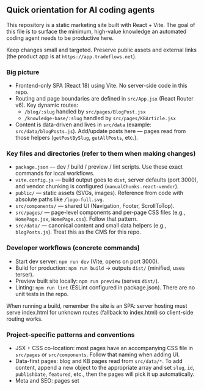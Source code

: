 ## Quick orientation for AI coding agents

This repository is a static marketing site built with React + Vite. The goal of this file is to surface the minimum, high-value knowledge an automated coding agent needs to be productive here.

Keep changes small and targeted. Preserve public assets and external links (the product app is at `https://app.tradeflows.net`).

### Big picture
- Frontend-only SPA (React 18) using Vite. No server-side code in this repo.
- Routing and page boundaries are defined in `src/App.jsx` (React Router v6). Key dynamic routes:
  - `/blog/:slug` handled by `src/pages/BlogPost.jsx`
  - `/knowledge-base/:slug` handled by `src/pages/KBArticle.jsx`
- Content is data-driven and lives in `src/data` (example: `src/data/blogPosts.js`). Add/update posts here — pages read from those helpers (`getPostBySlug`, `getAllPosts`, etc.).

### Key files and directories (refer to them when making changes)
- `package.json` — dev / build / preview / lint scripts. Use these exact commands for local workflows.
- `vite.config.js` — build output goes to `dist`, server defaults (port 3000), and vendor chunking is configured (`manualChunks.react-vendor`).
- `public/` — static assets (SVGs, images). Reference from code with absolute paths like `/logo-full.svg`.
- `src/components/` — shared UI (Navigation, Footer, ScrollToTop).
- `src/pages/` — page-level components and per-page CSS files (e.g., `HomePage.jsx`, `HomePage.css`). Follow that pattern.
- `src/data/` — canonical content and small data helpers (e.g., `blogPosts.js`). Treat this as the CMS for this repo.

### Developer workflows (concrete commands)
- Start dev server: `npm run dev` (Vite, opens on port 3000).
- Build for production: `npm run build` -> outputs `dist/` (minified, uses terser).
- Preview built site locally: `npm run preview` (serves `dist/`).
- Linting: `npm run lint` (ESLint configured in package.json). There are no unit tests in the repo.

When running a build, remember the site is an SPA: server hosting must serve index.html for unknown routes (fallback to index.html) so client-side routing works.

### Project-specific patterns and conventions
- JSX + CSS co-location: most pages have an accompanying CSS file in `src/pages` or `src/components`. Follow that naming when adding UI.
- Data-first pages: blog and KB pages read from `src/data/*`. To add content, append a new object to the appropriate array and set `slug`, `id`, `publishDate`, `featured`, etc., then the pages will pick it up automatically.
- Meta and SEO: pages set <title> and meta via `react-helmet-async` (see `HomePage.jsx` and `BlogPage.jsx`). Keep that pattern when adding pages.
- External product links: navigation and CTAs link to `https://app.tradeflows.net`. Avoid changing these unless explicitly requested.

### Common tasks — concrete examples
- Add a new page:
  1. Create `src/pages/YourPage.jsx` and `src/pages/YourPage.css` following existing pages.
  2. Export a default component.
  3. Add a route in `src/App.jsx` (e.g., `<Route path="/your-path" element={<YourPage/>} />`).

- Add a blog post:
  1. Edit `src/data/blogPosts.js` and add an object to `blogPosts` with keys matching existing entries (`id`, `slug`, `title`, `content`, `publishDate`, `featured`, `author`, etc.).
  2. Use `getAllPosts()` / `getPostBySlug()` helpers already implemented.

### Integration points and gotchas
- SPA routing: because BrowserRouter is used (`src/main.jsx`), deep links require server fallback to `index.html` in production.
- Images & static assets: place new assets in `public/` and reference them with an absolute path (e.g., `/blog/image.jpg`). Do not import image files with bundler routes unless intentionally bundling them.
- Build artifacts: `dist/` is generated by `npm run build`. There are release artifacts in the repo (`dist.tar.gz`) and deploy scripts (`deploy.ps1`, `deploy.sh`) — inspect those before changing deployment behavior.
- Vite manualChunks: `vite.config.js` already splits vendor libs (`react`, `react-dom`, `react-router-dom`) to `react-vendor` — keep this optimization unless there's a specific reason to change it.

### Editing safety rules for automated agents
- Preserve public assets and external product URLs unless the change is explicitly about them.
- Avoid touching `package.json` dependency versions without a clear rationale and tests; this repo targets Vite 5 and React 18.
- Follow existing naming and file co-location patterns (component .jsx + .css in same folder) to keep the repository consistent.

### Where to look next (important reference files)
- `src/App.jsx` — route map and page boundaries.
- `src/data/blogPosts.js` — canonical blog data and helpers.
- `src/components/Navigation.jsx` — navigation structure and external links.
- `vite.config.js` and `package.json` — build/dev/preview/lint commands and build config.

If anything in this instruction file is unclear or incomplete, tell me which part you want expanded (examples, more file references, or CI/deploy details) and I'll iterate.
